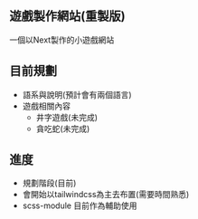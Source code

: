 ## 遊戲製作網站(重製版)

一個以Next製作的小遊戲網站

## 目前規劃

- 語系與說明(預計會有兩個語言)
- 遊戲相關內容
  - 井字遊戲(未完成)
  - 貪吃蛇(未完成)

## 進度
- 規劃階段(目前)
- 會開始以tailwindcss為主去布置(需要時間熟悉)
- scss-module 目前作為輔助使用
